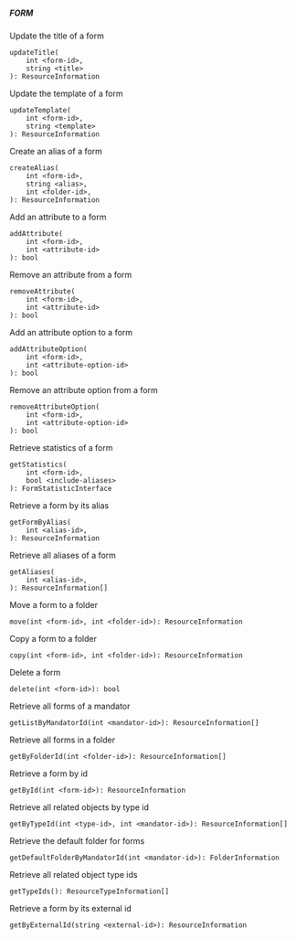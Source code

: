##### FORM

Update the title of a form


```
updateTitle(
    int <form-id>,
    string <title>
): ResourceInformation
```

Update the template of a form


```
updateTemplate(
    int <form-id>,
    string <template>
): ResourceInformation
```

Create an alias of a form


```
createAlias(
    int <form-id>,
    string <alias>,
    int <folder-id>,
): ResourceInformation
```

Add an attribute to a form


```
addAttribute(
    int <form-id>,
    int <attribute-id>
): bool
```

Remove an attribute from a form


```
removeAttribute(
    int <form-id>,
    int <attribute-id>
): bool
```

Add an attribute option to a form


```
addAttributeOption(
    int <form-id>,
    int <attribute-option-id>
): bool
```

Remove an attribute option from a form


```
removeAttributeOption(
    int <form-id>,
    int <attribute-option-id>
): bool
```

Retrieve statistics of a form


```
getStatistics(
    int <form-id>,
    bool <include-aliases>
): FormStatisticInterface
```

Retrieve a form by its alias


```
getFormByAlias(
    int <alias-id>,
): ResourceInformation
```

Retrieve all aliases of a form


```
getAliases(
    int <alias-id>,
): ResourceInformation[]
```

Move a form to a folder


```
move(int <form-id>, int <folder-id>): ResourceInformation
```

Copy a form to a folder


```
copy(int <form-id>, int <folder-id>): ResourceInformation
```

Delete a form


```
delete(int <form-id>): bool
```

Retrieve all forms of a mandator


```
getListByMandatorId(int <mandator-id>): ResourceInformation[]
```

Retrieve all forms in a folder


```
getByFolderId(int <folder-id>): ResourceInformation[]
```

Retrieve a form by id


```
getById(int <form-id>): ResourceInformation
```

Retrieve all related objects by type id


```
getByTypeId(int <type-id>, int <mandator-id>): ResourceInformation[]
```

Retrieve the default folder for forms


```
getDefaultFolderByMandatorId(int <mandator-id>): FolderInformation
```

Retrieve all related object type ids


```
getTypeIds(): ResourceTypeInformation[]
```

Retrieve a form by its external id


```
getByExternalId(string <external-id>): ResourceInformation
```
